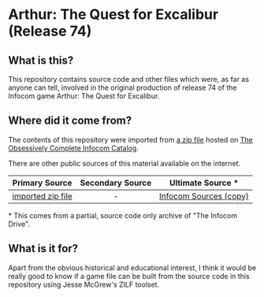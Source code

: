 # Arthur: The Quest for Excalibur (Release 74)

## What is this?

This repository contains source code and other files which were, as far as anyone can tell, involved in the original production of release 74 of the Infocom game Arthur: The Quest for Excalibur.

## Where did it come from?

The contents of this repository were imported from [a zip file](https://eblong.com/infocom/sources/arthur-r74.zip) hosted on [The Obsessively Complete Infocom Catalog](https://eblong.com/infocom/).

There are other public sources of this material available on the internet.

| Primary Source      | Secondary Source    | Ultimate Source *        |
|:-------------------:|:-------------------:|:------------------------:|
| [imported zip file] |                   - | [Infocom Sources (copy)] |

[imported zip file]: https://eblong.com/infocom/sources/arthur-r74.zip
[Infocom Sources (copy)]: https://github.com/zil-legacy/infocom-sources/tree/master/development/arthur

\* This comes from a partial, source code only archive of "The Infocom Drive".

## What is it for?

Apart from the obvious historical and educational interest, I think it would be really good to know if a game file can be built from the source code in this repository using Jesse McGrew's ZILF toolset.
